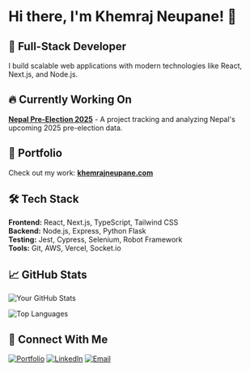 # Hi there, I'm Khemraj Neupane! 👋

## 🚀 Full-Stack Developer
I build scalable web applications with modern technologies like React, Next.js, and Node.js.

## 🔥 Currently Working On
**[Nepal Pre-Election 2025](https://nepal-election.vercel.app/)** - A project tracking and analyzing Nepal's upcoming 2025 pre-election data.

## 💼 Portfolio
Check out my work: **[khemrajneupane.com](https://www.khemrajneupane.com/)**

## 🛠️ Tech Stack
**Frontend:** React, Next.js, TypeScript, Tailwind CSS  
**Backend:** Node.js, Express, Python Flask  
**Testing:** Jest, Cypress, Selenium, Robot Framework  
**Tools:** Git, AWS, Vercel, Socket.io

## 📈 GitHub Stats

![Your GitHub Stats](https://github-readme-stats.vercel.app/api?username=khemrjneupane&show_icons=true&theme=radical)

![Top Languages](https://github-readme-stats.vercel.app/api/top-langs/?username=khemrjneupane&layout=compact&theme=radical)

## 🔗 Connect With Me
[![Portfolio](https://img.shields.io/badge/Portfolio-000?style=for-the-badge&logo=vercel&logoColor=white)](https://www.khemrajneupane.com/)
[![LinkedIn](https://img.shields.io/badge/LinkedIn-0A66C2?style=for-the-badge&logo=linkedin&logoColor=white)](https://www.linkedin.com/in/khemrajneupane)
[![Email](https://img.shields.io/badge/Email-D14836?style=for-the-badge&logo=gmail&logoColor=white)](mailto:khemrjneupane@gmail.com)
